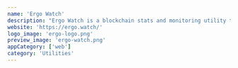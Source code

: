 ```yaml
---
name: 'Ergo Watch'
description: "Ergo Watch is a blockchain stats and monitoring utility that allows you monitor block emission, oracle pools, and SigmaUSD."
website: 'https://ergo.watch/'
logo_image: 'ergo-logo.png'
preview_image: 'ergo-watch.png'
appCategory: ['web']
category: 'Utilities'
---
```

